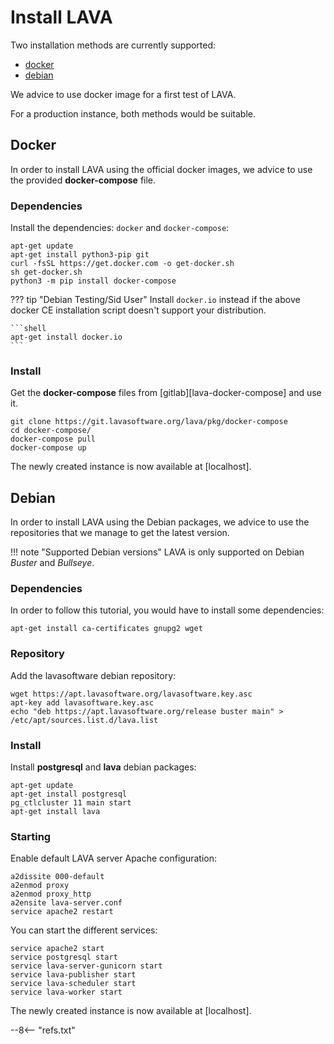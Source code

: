 # Install LAVA

Two installation methods are currently supported:

* [docker](#docker)
* [debian](#debian)

We advice to use docker image for a first test of LAVA.

For a production instance, both methods would be suitable.

## Docker

In order to install LAVA using the official docker images, we advice to use the
provided **docker-compose** file.

### Dependencies

Install the dependencies: `docker` and `docker-compose`:

```shell
apt-get update
apt-get install python3-pip git
curl -fsSL https://get.docker.com -o get-docker.sh
sh get-docker.sh
python3 -m pip install docker-compose
```

??? tip "Debian Testing/Sid User"
    Install `docker.io` instead if the above docker CE installation script
    doesn't support your distribution.

    ```shell
    apt-get install docker.io
    ```
### Install

Get the **docker-compose** files from [gitlab][lava-docker-compose] and use it.

```shell
git clone https://git.lavasoftware.org/lava/pkg/docker-compose
cd docker-compose/
docker-compose pull
docker-compose up
```

The newly created instance is now available at [localhost].

## Debian

In order to install LAVA using the Debian packages, we advice to use the
repositories that we manage to get the latest version.

!!! note "Supported Debian versions"
    LAVA is only supported on Debian *Buster* and *Bullseye*.

### Dependencies

In order to follow this tutorial, you would have to install some dependencies:

```shell
apt-get install ca-certificates gnupg2 wget
```

### Repository

Add the lavasoftware debian repository:

```shell
wget https://apt.lavasoftware.org/lavasoftware.key.asc
apt-key add lavasoftware.key.asc
echo "deb https://apt.lavasoftware.org/release buster main" > /etc/apt/sources.list.d/lava.list
```

### Install

Install **postgresql** and **lava** debian packages:

```shell
apt-get update
apt-get install postgresql
pg_ctlcluster 11 main start
apt-get install lava
```

### Starting

Enable default LAVA server Apache configuration:

```shell
a2dissite 000-default
a2enmod proxy
a2enmod proxy_http
a2ensite lava-server.conf
service apache2 restart
```

You can start the different services:

```shell
service apache2 start
service postgresql start
service lava-server-gunicorn start
service lava-publisher start
service lava-scheduler start
service lava-worker start
```

The newly created instance is now available at [localhost].

--8<-- "refs.txt"
